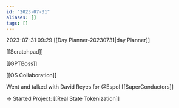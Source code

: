 ```yaml
---
id: "2023-07-31"
aliases: []
tags: []
---
```


2023-07-31 09:29
[[Day Planner-20230731|day Planner]]

[[Scratchpad]]

[[GPTBoss]]

[[OS Collaboration]]

Went and talked with David Reyes for @Espol [[SuperConductors]]

-> Started Project: [[Real State Tokenization]]
